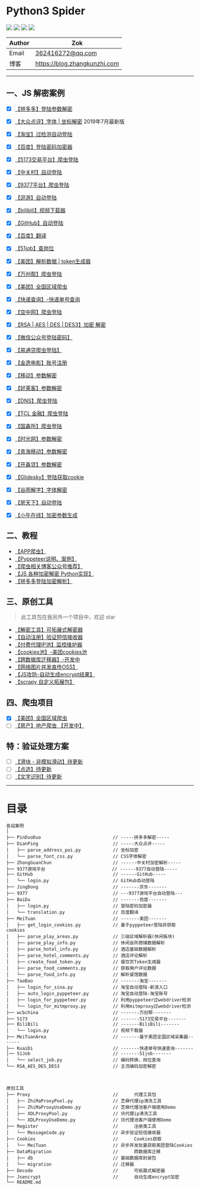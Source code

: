 # Python3 Spider


![](https://zok-blog.oss-cn-hangzhou.aliyuncs.com/ico/python-3.7-green.svg) 
![](https://zok-blog.oss-cn-hangzhou.aliyuncs.com/ico/Scrapy-1.6.0-blue.svg) 
![](https://zok-blog.oss-cn-hangzhou.aliyuncs.com/ico/selenium-3.141.0-yellew.svg) 
![](https://zok-blog.oss-cn-hangzhou.aliyuncs.com/ico/Pyppeteer-0.0.25-orange.svg) 




| Author  | Zok |
| --- | --- |
| Email | 362416272@qq.com |
| 博客 | https://blog.zhangkunzhi.com |



-------


## 一、JS 解密案例
- [x] [【拼多多】登陆参数解密](https://github.com/wkunzhi/Python3-Spider/tree/master/各站案例/PinDuoDuo)
- [x] [【大众点评】字体 | 坐标解密](https://github.com/wkunzhi/Python3-Spider/tree/master/各站案例/DianPing)  2019年7月最新版
- [x] [【淘宝】过检测自动登陆 ](https://github.com/wkunzhi/Python3-Spider/tree/master/各站案例/TaoBao)
- [x] [【百度】登陆密码加密器 ](https://github.com/wkunzhi/Python3-Spider/tree/master/各站案例/BaiDuLogin)
- [x] [【5173交易平台】爬虫登陆 ](https://github.com/wkunzhi/Python3-Spider/tree/master/各站案例/5173)
- [x] [【中关村】自动登陆 ](https://github.com/wkunzhi/Python3-Spider/tree/master/各站案例/ZhongGuanChun)
- [x] [【9377平台】爬虫登陆](https://github.com/wkunzhi/Python3-Spider/tree/master/各站案例/9377)
- [x] [【逗游】自动登陆 ](https://github.com/wkunzhi/Python3-Spider/tree/master/各站案例/DouYou)
- [x] [【bilibili】视频下载器](https://github.com/wkunzhi/Python3-Spider/tree/master/各站案例/bilibili)
- [x] [【GitHub】自动登陆](https://github.com/wkunzhi/Python3-Spider/tree/master/各站案例/GitHub)
- [x] [【百度】翻译](https://github.com/wkunzhi/Python3-Spider/tree/master/各站案例/BaiDu)
- [x] [【51job】查岗位](https://github.com/wkunzhi/Python3-Spider/tree/master/各站案例/51Job)
- [x] [【美团】解析数据 | token生成器](https://github.com/wkunzhi/Python3-Spider/tree/master/各站案例/MeiTuan)
- [x] [【万创帮】爬虫登陆](https://github.com/wkunzhi/Python3-Spider/tree/master/各站案例/wcbchina)
- [x] [【美团】全国区域爬虫](https://github.com/wkunzhi/Python3-Spider/tree/master/各站案例/MeiTuanArea)
- [x] [【快递查询】-快递单号查询](https://github.com/wkunzhi/Python3-Spider/tree/master/各站案例/KuaiDi)
- [x] [【空中网】爬虫登陆](https://github.com/wkunzhi/Python3-Spider/tree/master/各站案例/KongZhong)
- [x] [【RSA | AES | DES | DES3】加密 解密](https://github.com/wkunzhi/Python3-Spider/tree/master/各站案例/RSA_AES_DES_DES3)
- [x] [【微信公众号登陆密码】](https://github.com/wkunzhi/Python3-Spider/tree/master/各站案例/WeiXin)
- [x] [【易通贷爬虫登陆】](https://github.com/wkunzhi/Python3-Spider/tree/master/各站案例/YiTongDai)
- [x] [【金逸电影】账号注册](https://github.com/wkunzhi/Python3-Spider/tree/master/各站案例/JinYi)
- [x] [【移动】参数解密](https://github.com/wkunzhi/Python3-Spider/tree/master/各站案例/YiDong)
- [x] [【好莱客】参数解密](https://github.com/wkunzhi/Python3-Spider/tree/master/各站案例/Holike)
- [x] [【DNS】爬虫登陆](https://github.com/wkunzhi/Python3-Spider/tree/master/各站案例/DNS)
- [x] [【TCL 金融】爬虫登陆](https://github.com/wkunzhi/Python3-Spider/tree/master/各站案例/TCLsuo)
- [x] [【国鑫所】爬虫登陆](https://github.com/wkunzhi/Python3-Spider/tree/master/各站案例/GuoXin)
- [x] [【时光网】参数解密](https://github.com/wkunzhi/Python3-Spider/tree/master/各站案例/MTime)
- [x] [【青海移动】参数解密](https://github.com/wkunzhi/Python3-Spider/tree/master/各站案例/QinHai)
- [x] [【开鑫贷】参数解密](https://github.com/wkunzhi/Python3-Spider/tree/master/各站案例/KaiXinDai)
- [x] [【Glidesky】登陆获取cookie](https://github.com/wkunzhi/Python3-Spider/tree/master/各站案例/Glidedsky)
- [x] [【谷雨解字】字体解密](https://github.com/wkunzhi/Python3-Spider/tree/master/各站案例/GuYu)
- [x] [【房天下】自动登陆](https://github.com/wkunzhi/Python3-Spider/tree/master/各站案例/Fang)
- [x] [【小牛在线】加密参数生成](https://github.com/wkunzhi/Python3-Spider/tree/master/各站案例/XiaoNiu)


## 二、教程
- [【APP爬虫】](https://github.com/wkunzhi/Python3-Spider/blob/master/教程/app爬虫/)
- [【Pyppeteer说明、案例】](https://github.com/wkunzhi/Python3-Spider/tree/master/%E6%95%99%E7%A8%8B/Pyppeteer)
- [【爬虫相关博客公众号推荐】](https://github.com/wkunzhi/Python3-Spider/blob/master/%E6%95%99%E7%A8%8B/%E5%8D%9A%E5%AE%A2%E5%85%AC%E4%BC%97%E5%8F%B7%E6%8E%A8%E8%8D%90.md)
- [【JS 各种加密解密 Python实现】](https://github.com/wkunzhi/Python3-Spider/blob/master/教程/JS分析)
- [【拼多多登陆加密解析】](https://github.com/wkunzhi/Python3-Spider/blob/master/教程/JS分析)

## 三、原创工具
> 此工具包在我另外一个项目中，欢迎 star

- [【解密工具】可拓展式解密器](https://github.com/wkunzhi/SpiderUtilPackage/tree/master/Decode)
- [【自动注册】验证短信接收器](https://github.com/wkunzhi/SpiderUtilPackage/tree/master/Register)
- [【付费代理IP池】监控维护器](https://github.com/wkunzhi/SpiderUtilPackage/tree/master/Proxy)
- [【cookies池】-美团cookies池](https://github.com/wkunzhi/SpiderUtilPackage/tree/master/Cookies)
- [【跨数据库迁移器】-开发中](https://github.com/wkunzhi/SpiderUtilPackage/tree/master/DataMigration)
- [【网络图片并发直传OSS】](https://github.com/wkunzhi/SpiderUtilPackage/tree/master/OSS)
- [【JS攻防-自动生成encrypt结果】](https://github.com/wkunzhi/SpiderUtilPackage/tree/master/Jsencrypt)
- [【scrapy 自定义拓展包】](https://github.com/wkunzhi/Python3-Spider/tree/master/原创工具/zok)


## 四、爬虫项目
- [x] [【美团】全国区域爬虫](https://github.com/wkunzhi/Python3-Spider/tree/master/项目/MeiTuanArea)
- [ ] [【房产】地产爬虫 【开发中】](https://github.com/wkunzhi/Python3-Spider/tree/master/项目/HouseSpider)

## 特：验证处理方案
- [ ] [【滑块 - 非模拟滑动】待更新 ]()
- [ ] [【点选】待更新]()
- [ ] [【文字识别】待更新]()

-------


# 目录

```
各站案例
│
├── PinDuoDuo                           // -----拼多多解密-----
├── DianPing                            // -----大众点评-----
│   ├── parse_address_poi.py            // 坐标加密
│   └── parse_font_css.py               // CSS字体解密
├── ZhongGuanChun                       // ------中关村加密解析-----
├── 9377游戏平台                         // ------9377自动登陆-----
├── GitHub                              // ------GitHub-----
│   └── login.py                        // GitHub自动登陆
├── JingDong                            // -------京东-------
├── 9377                                // ---9377游戏平台自动登陆---
├── BaiDu                               // -------百度-------
│   ├── login.py                        // 登陆密码加密器
│   └── translation.py                  // 百度翻译
├── MeiTuan                             // -------美团-------
│   ├── get_login_cookies.py            // 基于pyppeteer登陆并获取cookies
│   ├── parse_play_areas.py             // 三级区域解析器(休闲板块)
│   ├── parse_play_info.py              // 休闲会所商铺数据解析
│   ├── parse_hotel_info.py             // 酒店基础数据解析
│   ├── parse_hotel_comments.py         // 酒店评论解析
│   ├── create_food_token.py            // 餐饮页Token生成器
│   ├── parse_food_comments.py          // 获取用户评论数据
│   └── parse_food_info.py              // 解析餐馆数据
├── TaoBao                              // -------淘宝-------
│   ├── login_for_sina.py               // 淘宝自动登陆-新浪入口
│   ├── auto_login_pyppeteer.py         // 淘宝自动登陆-淘宝账号
│   ├── login_for_pyppeteer.py          // 利用pyppeteer过webdriver检测
│   └── login_for_mitmproxy.py          // 利用mitmproxy过webdriver检测
├── wcbchina                            // -------万创帮-------
├── 5173                                // -------5173交易平台-------
├── BiliBili                            // -------BiliBili-------
│   └── login.py                        // 视频下载器
├── MeiTuanArea                         // -------基于美团全国区域采集器-------
├── KuaiDi                              // -------快递单号快速查询-------
│── 51Job                               // -------51job-------
│   └── select_job.py                   // 编码转换，岗位查询
└── RSA_AES_DES_DES3                    // 主流编码加密解密



原创工具
├── Proxy                               //      代理工具包 
│   ├── ZhiMaProxyPool.py               // 芝麻代理ip清洗工具
│   ├── ZhiMaProxyUseDemo.py            // 芝麻代理池客户端使用Demo
│   ├── XDLProxyPool.py                 // 讯代理ip清洗工具
│   └── XDLProxyUseDemo.py              // 讯代理池客户端使用Demo
├── Register                            //      注册类工具
│   └── MessageCode.py                  // 异步验证短信接收器
├── Cookies                             //      Cookies获取
│   └── MeiTuan                         // 异步并发批量获取美团登陆Cookies
├── DataMigration                       //      跨数据库迁移
│   ├── db                              // 基础数据库封装包
│   └── migration                       // 迁移器
├── Decode                              //      可拓展式解密器
├── Jsencrypt                           //      自动生成encrypt加密
└── README.md

```
